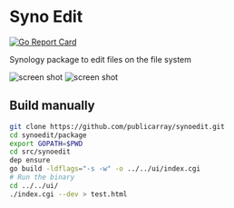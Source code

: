 # Syno Edit

[![Go Report Card](https://goreportcard.com/badge/github.com/publicarray/synoedit)](https://goreportcard.com/report/github.com/publicarray/synoedit)

Synology package to edit files on the file system

![screen shot](https://user-images.githubusercontent.com/5497998/41282074-7e3f81f6-6e76-11e8-8436-0187282b1b87.png)
![screen shot](https://user-images.githubusercontent.com/5497998/41282242-f7290420-6e76-11e8-81da-43769de7a269.png)


## Build manually

```sh
git clone https://github.com/publicarray/synoedit.git
cd synoedit/package
export GOPATH=$PWD
cd src/synoedit
dep ensure
go build -ldflags="-s -w" -o ../../ui/index.cgi
# Run the binary
cd ../../ui/
./index.cgi --dev > test.html
```
